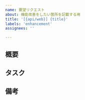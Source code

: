 ```yaml
---
name: 要望リクエスト
about: 機能改善をしたい箇所を記載する用
title: '[{api/web}] {title}'
labels: 'enhancement'
assignees: ''

---
```


## 概要

<!-- 改善したい内容を簡潔に書く -->

## タスク

<!-- 実装/修正に必要なタスクを箇条書きで -->

## 備考

